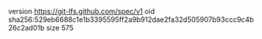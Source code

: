 version https://git-lfs.github.com/spec/v1
oid sha256:529eb6688c1e1b3395595ff2a9b912dae2fa32d505907b93ccc9c4b26c2ad01b
size 575
